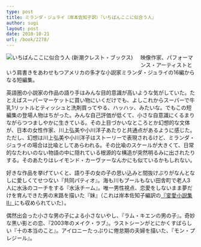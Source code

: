 ```yaml
---
type: post
title: ミランダ・ジュライ（岸本佐知子訳）『いちばんここに似合う人』
author: sugi
layout: post
date: 2010-10-21
url: /book/2278/
---
```

<a href="http://www.amazon.co.jp/exec/obidos/ASIN/4105900854/chezsugi-22/ref=nosim/" onclick="_gaq.push(['_trackEvent', 'outbound-article', 'http://www.amazon.co.jp/exec/obidos/ASIN/4105900854/chezsugi-22/ref=nosim/', '']);" name="amazletlink" target="_blank"><img src="http://i0.wp.com/ecx.images-amazon.com/images/I/41%2BEYaQ-ULL._SL160_.jpg?w=660" alt="いちばんここに似合う人 (新潮クレスト・ブックス)"  class="alignleft" style="float: left; margin: 0 20px 20px 0;" data-recalc-dims="1" /></a>

映像作家、パフォーマンス・アーティストという肩書きをあわせもつアメリカの多才な小説家ミランダ・ジュライの16編からなる短編集。

英語圏の小説家の作品の語り手はみんな目的意識が高いような気がしていた。たとえばスーパーマーケットに買い物にいくだけでも、よしこれからスーパーで牛乳1リットルとティッシュと洗剤買ってやる、ハッハッ、みたいな。でもこの短編集の登場人物はちがった。みんな自己評価が低くて、小さな自意識にくるまりながらつつましやかに生きている。その上目づかいなところとか幻想的な文体が、日本の女性作家、川上弘美や小川洋子あたりと共通点があるように感じた。ただし、幻想は川上弘美や小川洋子はストーリーで表現されるけど、ミランダ・ジュライの場合は比喩としてあらわれる。その比喩のスケールが大きくて、日常的なたわいのない物語の中に隠れている根源的な構造が突然明るみに出されたりする。そのあたりはレイモンド・カーヴァーなんかにも似ているかもしれない。

好きな作品を挙げていくと、語り手の女の子の思い込みと間抜けぶりがなんとなしに愛しくてせつない『共同パティオ』。海も川もプールもない田舎町で老人3人に水泳のコーチをする『水泳チーム』。唯一男性視点、恋愛をしないまま夢だけを育んできた男の末路を描いた『妹』（これは岸本佐知子編訳の<a href="http://asharpminor.com/book/20100827.html" onclick="_gaq.push(['_trackEvent', 'outbound-article', 'http://asharpminor.com/book/20100827.html', '『変愛小説集 II』']);" >『変愛小説集 II』</a>にも収められていた）。

偶然出会った小さな男の子による小さないやし、『ラム・キエンの男の子』。奇妙な黒い影との恋、『2003年のメイク・ラブ』。ラストシーンがとにかくすばらしい『十の本当のこと』。アイロニーたっぷりに倦怠期の夫婦を描いた、『モン・プレジール』。

